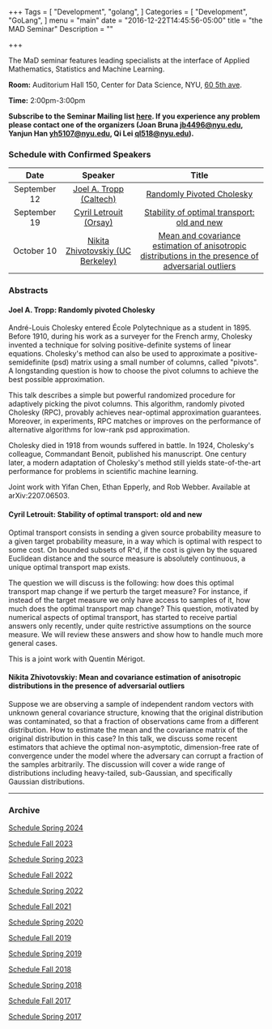 +++
Tags = [
  "Development",
  "golang",
]
Categories = [
  "Development",
  "GoLang",
]
menu = "main"
date = "2016-12-22T14:45:56-05:00"
title = "the MAD Seminar"
Description = ""

+++

The MaD seminar features leading specialists at the interface
of Applied Mathematics, Statistics and Machine Learning. 

**Room:** Auditorium Hall 150, Center for Data Science, NYU, [60 5th ave](https://www.google.com/maps/place/NYU+Center+for+Data+Science/@40.735016,-73.9969907,17z/data=!3m1!4b1!4m5!3m4!1s0x89c2599787834ad9:0x5dd8af15d9fbc8a3!8m2!3d40.735016!4d-73.994802).

**Time:** 2:00pm-3:00pm

**Subscribe to the Seminar Mailing list [here](https://groups.google.com/a/nyu.edu/g/mad-group). If you experience any problem please contact one of the organizers (Joan Bruna jb4496@nyu.edu, Yanjun Han yh5107@nyu.edu, Qi Lei ql518@nyu.edu).**


### Schedule with Confirmed Speakers


| Date        | Speaker       | Title | 
|:-----------:|:-------------:|:-----------:|
|  September 12 |[Joel A. Tropp (Caltech)](https://tropp.caltech.edu/) | [Randomly Pivoted Cholesky](#tropp) | 
| September 19| [Cyril Letrouit (Orsay)](https://www.imo.universite-paris-saclay.fr/~cyril.letrouit/)| [Stability of optimal transport: old and new](#letrouit) |
| October 10 |[Nikita Zhivotovskiy (UC Berkeley)](https://sites.google.com/view/nikitazhivotovskiy/) | [Mean and covariance estimation of anisotropic distributions in the presence of adversarial outliers](#zhivotovskiy) | 



### Abstracts
#### <a name="tropp"> Joel A. Tropp: Randomly pivoted Cholesky </a>

André-Louis Cholesky entered École Polytechnique as a student in 1895. Before 1910, during his work as a surveyer for the French army, Cholesky invented a technique for solving positive-definite systems of linear equations. Cholesky's method can also be used to approximate a positive-semidefinite (psd) matrix using a small number of columns, called "pivots". A longstanding question is how to choose the pivot columns to achieve the best possible approximation.

This talk describes a simple but powerful randomized procedure for adaptively picking the pivot columns. This algorithm, randomly pivoted Cholesky (RPC), provably achieves near-optimal approximation guarantees. Moreover, in experiments, RPC matches or improves on the performance of alternative algorithms for low-rank psd approximation.

Cholesky died in 1918 from wounds suffered in battle. In 1924, Cholesky's colleague, Commandant Benoit, published his manuscript. One century later, a modern adaptation of Cholesky's method still yields state-of-the-art performance for problems in scientific machine learning.

Joint work with Yifan Chen, Ethan Epperly, and Rob Webber. Available at arXiv:2207.06503.

#### <a name="letrouit"> Cyril Letrouit: Stability of optimal transport: old and new </a>
Optimal transport consists in sending a given source probability measure to a given target probability measure, in a way which is optimal with respect to some cost. On bounded subsets of R^d, if the cost is given by the squared Euclidean distance and the source measure is absolutely continuous, a unique optimal transport map exists.

The question we will discuss is the following: how does this optimal transport map change if we perturb the target measure? For instance, if instead of the target measure we only have access to samples of it, how much does the optimal transport map change? This question, motivated by numerical aspects of optimal transport, has started to receive partial answers only recently, under quite restrictive assumptions on the source measure. We will review these answers and show how to handle much more general cases.

This is a joint work with Quentin Mérigot.

#### <a name="zhivotovskiy"> Nikita Zhivotovskiy: Mean and covariance estimation of anisotropic distributions in the presence of adversarial outliers </a>
Suppose we are observing a sample of independent random vectors with unknown general covariance structure, knowing that the original distribution was contaminated, so that a fraction of observations came from a different distribution. How to estimate the mean and the covariance matrix of the original distribution in this case? In this talk, we discuss some recent estimators that achieve the optimal non-asymptotic, dimension-free rate of convergence under the model where the adversary can corrupt a fraction of the samples arbitrarily. The discussion will cover a wide range of distributions including heavy-tailed, sub-Gaussian, and specifically Gaussian distributions.

----
### Archive 
[Schedule Spring 2024](https://mathsanddatanyu.github.io/website/seminar_spring2024/)

[Schedule Fall 2023](https://mathsanddatanyu.github.io/website/seminar_fall2023/)

[Schedule Spring 2023](https://mathsanddatanyu.github.io/website/seminar_spring2023/)

[Schedule Fall 2022](https://mathsanddatanyu.github.io/website/seminar_fall2022/)

[Schedule Spring 2022](https://mathsanddatanyu.github.io/website/seminar_spring2022/)

[Schedule Fall 2021](https://mathsanddatanyu.github.io/website/seminar_fall2021/)

[Schedule Spring 2020](https://mathsanddatanyu.github.io/website/seminar_spring2020/)

[Schedule Fall 2019](https://mathsanddatanyu.github.io/website/seminar_fall2019/)

[Schedule Spring 2019](https://mathsanddatanyu.github.io/website/seminar_spring2019/)

[Schedule Fall 2018](https://mathsanddatanyu.github.io/website/seminar_fall2018/)

[Schedule Spring 2018](https://mathsanddatanyu.github.io/website/seminar_spring2018/)

[Schedule Fall 2017](https://mathsanddatanyu.github.io/website/seminar_fall2017/)

[Schedule Spring 2017](https://mathsanddatanyu.github.io/website/seminar_spring2017/)
